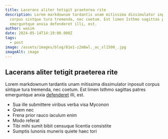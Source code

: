 ```yaml
---
title: Lacerans aliter tetigit praeterea rite
description: Lorem markdownum tardantis unam mitissima dissimulator inposuit
  corpus sintque tura tremenda, nec coetum. Est limen Isthmo sagittas patres
  emerguntque anxia defenderet illi, est.
author: wasim
date: 2024-05-14T14:19:00.000Z
tags:
  - post
image: /assets/images/blog/81e1-z2m8wl._ac_sl1500_.jpg
imageAlt: image
---
```

## Lacerans aliter tetigit praeterea rite

Lorem markdownum tardantis unam mitissima dissimulator inposuit corpus sintque tura tremenda, nec coetum. Est limen Isthmo sagittas patres emerguntque anxia
[defenderet](http://www.morte.com/parvo.html) illi, est.

* Sua ille submittere viribus verba visa Myconon
* Qvem nec
* Frena prior rauco iaculum enim
* Modo referat
* Tibi mihi sumit bibit censuque licentia consistite
* Sumptis Iunonis muneris quiete haec tori
